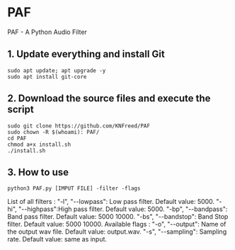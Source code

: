 # PAF
PAF - A Python Audio Filter

## 1. Update everything and install Git

```
sudo apt update; apt upgrade -y
sudo apt install git-core
```

## 2. Download the source files and execute the script

```
sudo git clone https://github.com/KNFreed/PAF
sudo chown -R $(whoami): PAF/
cd PAF
chmod a+x install.sh
./install.sh
```

## 3. How to use

```
python3 PAF.py [IMPUT FILE] -filter -flags
```
List of all filters : 
"-l", "--lowpass": Low pass filter. Default value: 5000.
"-hi", "--highpass":High pass filter. Default value: 5000.
"-bp", "--bandpass": Band pass filter. Default value: 5000 10000.
"-bs", "--bandstop": Band Stop filter. Default value: 5000 10000.
Available flags :
"-o", "--output": Name of the output wav file. Default value: output.wav.
"-s", "--sampling": Sampling rate. Default value: same as input.
